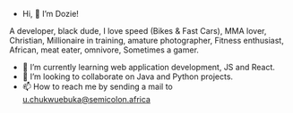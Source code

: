 -  Hi, 👋 I’m Dozie!


A developer, black dude, I love speed (Bikes & Fast Cars), MMA lover, Christian, Millionaire in training, 
amature photographer, Fitness enthusiast, African, meat eater, omnivore, Sometimes a gamer.

- 🌱 I’m currently learning web application development, JS and React.
- 💞️ I’m looking to collaborate on Java and Python projects.
- 📫 How to reach me by sending a mail to u.chukwuebuka@semicolon.africa
 
<!---
⚡ Fun fact: 
CodaGott/CodaGott is a ✨ special ✨ repository because its `README.md` (this file) appears on your GitHub profile.
You can click the Preview link to take a look at your changes.
--->
